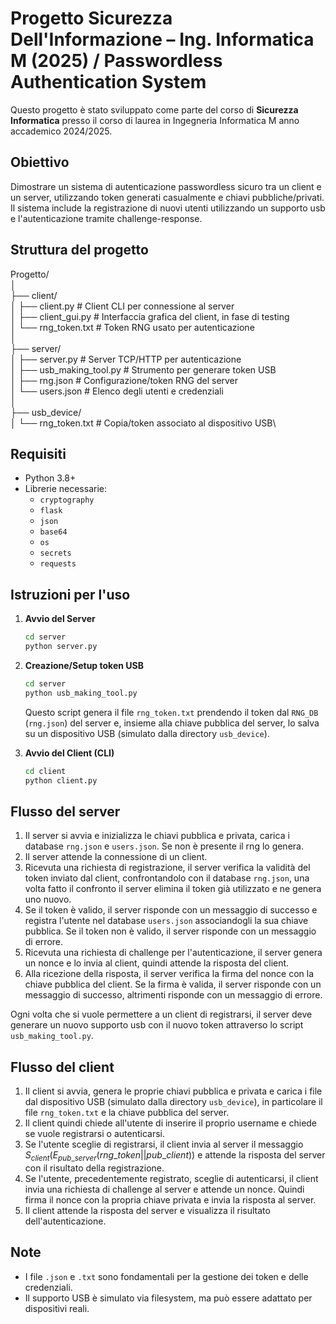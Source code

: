 
# Progetto Sicurezza Dell'Informazione – Ing. Informatica M (2025) / Passwordless Authentication System

Questo progetto è stato sviluppato come parte del corso di **Sicurezza Informatica** presso il corso di laurea in Ingegneria Informatica M anno accademico 2024/2025.
## Obiettivo

Dimostrare un sistema di autenticazione passwordless sicuro tra un client e un server, utilizzando token generati casualmente e chiavi pubbliche/privati. Il sistema include la registrazione di nuovi utenti utilizzando un supporto usb e l'autenticazione tramite challenge-response.

## Struttura del progetto

Progetto/\
│\
├── client/\
│   ├── client.py               # Client CLI per connessione al server\
│   ├── client\_gui.py          # Interfaccia grafica del client, in fase di testing\
│   └── rng\_token.txt          # Token RNG usato per autenticazione\
│\
├── server/\
│   ├── server.py               # Server TCP/HTTP per autenticazione\
│   ├── usb\_making\_tool.py    # Strumento per generare token USB\
│   ├── rng.json                # Configurazione/token RNG del server\
│   └── users.json              # Elenco degli utenti e credenziali\
│\
├── usb\_device/\
│   └── rng\_token.txt          # Copia/token associato al dispositivo USB\

## Requisiti

- Python 3.8+
- Librerie necessarie:
  - `cryptography` 
  - `flask`
  - `json`
  - `base64`
  - `os`
  - `secrets`
  - `requests`

## Istruzioni per l'uso

1. **Avvio del Server**
    ```bash
   cd server
   python server.py
    ````

2. **Creazione/Setup token USB**

   ```bash
   cd server
   python usb_making_tool.py
   ```

   Questo script genera il file `rng_token.txt` prendendo il token dal `RNG_DB` (`rng.json`) del server e, insieme alla chiave pubblica del server, lo salva su un dispositivo USB (simulato dalla directory `usb_device`).

3. **Avvio del Client (CLI)**

   ```bash
   cd client
   python client.py
   ```

## Flusso del server

1. Il server si avvia e inizializza le chiavi pubblica e privata, carica i database `rng.json` e `users.json`. Se non è presente il rng lo genera.
2. Il server attende la connessione di un client.
3. Ricevuta una richiesta di registrazione, il server verifica la validità del token inviato dal client, confrontandolo con il database `rng.json`, una volta fatto il confronto il server elimina il token già utilizzato e ne genera uno nuovo.
4. Se il token è valido, il server risponde con un messaggio di successo e registra l'utente nel database `users.json` associandogli la sua chiave pubblica. Se il token non è valido, il server risponde con un messaggio di errore.
5. Ricevuta una richiesta di challenge per l'autenticazione, il server genera un nonce e lo invia al client, quindi attende la risposta del client.
6. Alla ricezione della risposta, il server verifica la firma del nonce con la chiave pubblica del client. Se la firma è valida, il server risponde con un messaggio di successo, altrimenti risponde con un messaggio di errore.

Ogni volta che si vuole permettere a un client di registrarsi, il server deve generare un nuovo supporto usb con il nuovo token attraverso lo script `usb_making_tool.py`.

## Flusso del client

1. Il client si avvia, genera le proprie chiavi pubblica e privata e carica i file dal dispositivo USB (simulato dalla directory `usb_device`), in particolare il file `rng_token.txt`  e la chiave pubblica del server.
2. Il client quindi chiede all'utente di inserire il proprio username e chiede se vuole registrarsi o autenticarsi.
3. Se l'utente sceglie di registrarsi, il client invia al server il messaggio $S_{client}(E_{pub\_server}(rng\_token||pub\_client))$ e attende la risposta del server con il risultato della registrazione.
4. Se l'utente, precedentemente registrato, sceglie di autenticarsi, il client invia una richiesta di challenge al server e attende un nonce. Quindi firma il nonce con la propria chiave privata e invia la risposta al server.
5. Il client attende la risposta del server e visualizza il risultato dell'autenticazione.

## Note

* I file `.json` e `.txt` sono fondamentali per la gestione dei token e delle credenziali.
* Il supporto USB è simulato via filesystem, ma può essere adattato per dispositivi reali.



